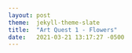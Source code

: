```yaml
---
layout: post
theme:  jekyll-theme-slate
title:  "Art Quest 1 - Flowers"
date:   2021-03-21 13:17:27 -0500
---
```


